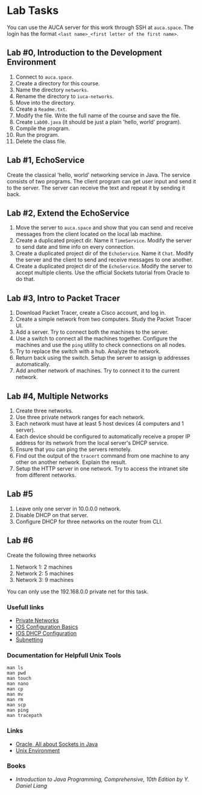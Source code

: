 Lab Tasks
=========

You can use the AUCA server for this work through SSH at `auca.space`. The login
has the format `<last name>_<first letter of the first name>`.

## Lab #0, Introduction to the Development Environment

1. Connect to `auca.space`.
2. Create a directory for this course.
3. Name the directory `networks`.
4. Rename the directory to `iuca-networks`.
5. Move into the directory.
6. Create a `Readme.txt`.
7. Modify the file. Write the full name of the course and save the file.
8. Create `Lab00.java` (it should be just a plain 'hello, world' program).
9. Compile the program.
10. Run the program.
11. Delete the class file.

## Lab #1, EchoService

Create the classical 'hello, world' networking service in Java. The service consists of two programs. The client program can get user
input and send it to the server. The server can receive the text and repeat it by sending it back.

## Lab #2, Extend the EchoService

1. Move the server to `auca.space`
   and show that you can send
   and receive messages from the
   client located on the local lab
   machine.
2. Create a duplicated project dir. Name it
   `TimeService`. Modify the server to send
   date and time info on every connection.
3. Create a duplicated project dir of the
   `EchoService`. Name it `Chat`. Modify
   the server and the client to send and
   receive messages to one another.
3. Create a duplicated project dir of the
   `EchoService`. Modify the server to
   accept multiple clients. Use the official
   Sockets tutorial from Oracle to do that.

## Lab #3, Intro to Packet Tracer

1. Download Packet Tracer, create a Cisco account, and log in.
2. Create a simple network from two computers. Study the Packet Tracer UI.
3. Add a server. Try to connect both the machines to the server.
4. Use a switch to connect all the machines together. Configure the machines
   and use the `ping` utility to check connections on all nodes.
5. Try to replace the switch with a hub. Analyze the network.
6. Return back using the switch. Setup the server to assign ip addresses automatically.
7. Add another network of machines. Try to connect it to the current network.

## Lab #4, Multiple Networks

1. Create three networks.
2. Use three private network ranges for each network.
3. Each network must have at least 5 host devices (4 computers and 1 server).
4. Each device should be configured to automatically receive a proper IP address for its network from the local server's DHCP service.
5. Ensure that you can ping the servers remotely.
6. Find out the output of the `tracert` command from one machine to any other on another network. Explain the result.
7. Setup the HTTP server in one network. Try to access the intranet site from different networks.

## Lab #5

1. Leave only one server in 10.0.0.0 network.
2. Disable DHCP on that server.
3. Configure DHCP for three networks on the router from CLI.

## Lab #6

Create the following three networks

1. Network 1: 2 machines
2. Network 2: 5 machines
3. Network 3: 9 machines

You can only use the 192.168.0.0 private net for this task.

### Usefull links

* [Private Networks](https://www.cisco.com/c/en/us/support/docs/ip/ip-multicast/13789-35.html)
* [IOS Configuration Basics](https://www.cisco.com/c/en/us/td/docs/switches/wan/mgx/mgx_8850/software/mgx_r3/rpm/rpm_r1-1/configuration/guide/appc.html)
* [IOS DHCP Configuration](https://www.cisco.com/c/en/us/td/docs/ios/12_2/ip/configuration/guide/fipr_c/1cfdhcp.html)
* [Subnetting](https://www.cisco.com/c/en/us/support/docs/ip/routing-information-protocol-rip/13788-3.html)

### Documentation for Helpfull Unix Tools

    man ls
    man pwd
    man touch
    man nano
    man cp
    man mv
    man rm
    man scp
    man ping
    man tracepath

### Links

* [Oracle, All about Sockets in Java](https://docs.oracle.com/javase/tutorial/networking/sockets/index.html)
* [Unix Environment](https://drive.google.com/open?id=0B85z_dQxOMgLNDN3QTFrSmYxZm8)

### Books

* _Introduction to Java Programming, Comprehensive, 10th Edition by Y. Daniel Liang_
